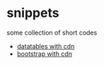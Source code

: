 # snippets
some collection of short codes

- [datatables with cdn](https://github.com/azwanabu/snippets/blob/master/datatables.php)
- [bootstrap with cdn](https://github.com/azwanabu/snippets/blob/master/bootstrap.php)
